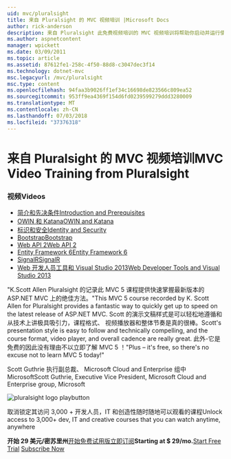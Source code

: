 ```yaml
---
uid: mvc/pluralsight
title: 来自 Pluralsight 的 MVC 视频培训 |Microsoft Docs
author: rick-anderson
description: 来自 Pluralsight 此免费视频培训的 MVC 视频培训将帮助你启动并运行使用 ASP.NET MVC。 它涵盖了从开发进行设置的所有内容...
ms.author: aspnetcontent
manager: wpickett
ms.date: 03/09/2011
ms.topic: article
ms.assetid: 87612fe1-258c-4f50-88d8-c3047dec3f14
ms.technology: dotnet-mvc
msc.legacyurl: /mvc/pluralsight
msc.type: content
ms.openlocfilehash: 94faa3b9026ff1ef34c16698de823566c809ea52
ms.sourcegitcommit: 953ff9ea4369f154d6fd0239599279ddd3280009
ms.translationtype: MT
ms.contentlocale: zh-CN
ms.lasthandoff: 07/03/2018
ms.locfileid: "37376318"
---
```

<a name="mvc-video-training-from-pluralsight"></a><span data-ttu-id="06b18-104">来自 Pluralsight 的 MVC 视频培训</span><span class="sxs-lookup"><span data-stu-id="06b18-104">MVC Video Training from Pluralsight</span></span>
====================
### <a name="videos"></a><span data-ttu-id="06b18-105">视频</span><span class="sxs-lookup"><span data-stu-id="06b18-105">Videos</span></span>

- [<span data-ttu-id="06b18-106">简介和先决条件</span><span class="sxs-lookup"><span data-stu-id="06b18-106">Introduction and Prerequisites</span></span>](https://pluralsight.com/training/Player?author=scott-allen&name=aspdotnet-mvc5-fundamentals-m1-introduction&mode=live&clip=0&course=aspdotnet-mvc5-fundamentals)
- [<span data-ttu-id="06b18-107">OWIN 和 Katana</span><span class="sxs-lookup"><span data-stu-id="06b18-107">OWIN and Katana</span></span>](https://pluralsight.com/training/Player?author=scott-allen&name=aspdotnet-mvc5-fundamentals-m2-katana&mode=live&clip=0&course=aspdotnet-mvc5-fundamentals)
- [<span data-ttu-id="06b18-108">标识和安全</span><span class="sxs-lookup"><span data-stu-id="06b18-108">Identity and Security</span></span>](https://pluralsight.com/training/Player?author=scott-allen&name=aspdotnet-mvc5-fundamentals-m3-identity&mode=live&clip=0&course=aspdotnet-mvc5-fundamentals)
- [<span data-ttu-id="06b18-109">Bootstrap</span><span class="sxs-lookup"><span data-stu-id="06b18-109">Bootstrap</span></span>](https://pluralsight.com/training/Player?author=scott-allen&name=aspdotnet-mvc5-fundamentals-m4-bootstrap&mode=live&clip=0&course=aspdotnet-mvc5-fundamentals)
- [<span data-ttu-id="06b18-110">Web API 2</span><span class="sxs-lookup"><span data-stu-id="06b18-110">Web API 2</span></span>](https://pluralsight.com/training/Player?author=scott-allen&name=aspdotnet-mvc5-fundamentals-m5-webapi2&mode=live&clip=0&course=aspdotnet-mvc5-fundamentals)
- [<span data-ttu-id="06b18-111">Entity Framework 6</span><span class="sxs-lookup"><span data-stu-id="06b18-111">Entity Framework 6</span></span>](https://pluralsight.com/training/Player?author=scott-allen&name=aspdotnet-mvc5-fundamentals-m6-ef6&mode=live&clip=0&course=aspdotnet-mvc5-fundamentals)
- [<span data-ttu-id="06b18-112">SignalR</span><span class="sxs-lookup"><span data-stu-id="06b18-112">SignalR</span></span>](https://pluralsight.com/training/Player?author=scott-allen&name=aspdotnet-mvc5-fundamentals-m7-signalr&mode=live&clip=0&course=aspdotnet-mvc5-fundamentals)
- [<span data-ttu-id="06b18-113">Web 开发人员工具和 Visual Studio 2013</span><span class="sxs-lookup"><span data-stu-id="06b18-113">Web Developer Tools and Visual Studio 2013</span></span>](https://pluralsight.com/training/Player?author=scott-allen&name=aspdotnet-mvc5-fundamentals-m8-visualstudio&mode=live&clip=0&course=aspdotnet-mvc5-fundamentals)


<span data-ttu-id="06b18-114">"K.Scott Allen Pluralsight 的记录此 MVC 5 课程提供快速掌握最新版本的 ASP.NET MVC 上的绝佳方法。</span><span class="sxs-lookup"><span data-stu-id="06b18-114">"This MVC 5 course recorded by K. Scott Allen for Pluralsight provides a fantastic way to quickly get up to speed on the latest release of ASP.NET MVC.</span></span> <span data-ttu-id="06b18-115">Scott 的演示文稿样式是可以轻松地遵循和从技术上讲极具吸引力，课程格式、 视频播放器和整体节奏是真的很棒。</span><span class="sxs-lookup"><span data-stu-id="06b18-115">Scott's presentation style is easy to follow and technically compelling, and the course format, video player, and overall cadence are really great.</span></span> <span data-ttu-id="06b18-116">此外-它是免费的因此没有理由不以立即了解 MVC 5 ！"</span><span class="sxs-lookup"><span data-stu-id="06b18-116">Plus – it's free, so there's no excuse not to learn MVC 5 today!"</span></span>

<span data-ttu-id="06b18-117">Scott Guthrie 执行副总裁、 Microsoft Cloud and Enterprise 组中 Microsoft</span><span class="sxs-lookup"><span data-stu-id="06b18-117">Scott Guthrie, Executive Vice President, Microsoft Cloud and Enterprise group, Microsoft</span></span>


![pluralsight logo playbutton](pluralsight/_static/image1.png)

<span data-ttu-id="06b18-119">取消锁定其访问 3,000 + 开发人员，IT 和创造性随时随地可以观看的课程</span><span class="sxs-lookup"><span data-stu-id="06b18-119">Unlock access to 3,000+ dev, IT and creative courses that you can watch anytime, anywhere</span></span>

<span data-ttu-id="06b18-120">**开始 29 美元/密苏里州**[开始免费试用版](https://pluralsight.com/microsoft/OLT/subscribe/Subscribe1.aspx?freetrial=true&planHint=Monthly&utm_source=microsoft&utm_medium=sponsored-page&utm_content=aspdotnet-mvc5-fundamentals&utm_campaign=microsoft-sponsored-course)[立即订阅](https://pluralsight.com/microsoft/olt/subscriptions.aspx?utm_source=microsoft&utm_medium=sponsored-page&utm_content=aspdotnet-mvc5-fundamentals&utm_campaign=microsoft-sponsored-course)</span><span class="sxs-lookup"><span data-stu-id="06b18-120">**Starting at $ 29/mo.**[Start Free Trial](https://pluralsight.com/microsoft/OLT/subscribe/Subscribe1.aspx?freetrial=true&planHint=Monthly&utm_source=microsoft&utm_medium=sponsored-page&utm_content=aspdotnet-mvc5-fundamentals&utm_campaign=microsoft-sponsored-course) [Subscribe Now](https://pluralsight.com/microsoft/olt/subscriptions.aspx?utm_source=microsoft&utm_medium=sponsored-page&utm_content=aspdotnet-mvc5-fundamentals&utm_campaign=microsoft-sponsored-course)</span></span>
